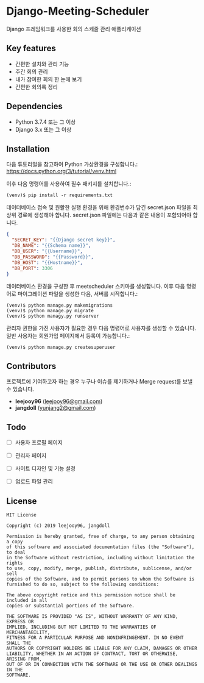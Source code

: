 # Django-Meeting-Scheduler
Django 프레임워크를 사용한 회의 스케줄 관리 애플리케이션


## Key features
- 간편한 설치와 관리 기능
- 주간 회의 관리
- 내가 참여한 회의 한 눈에 보기
- 간편한 회의록 정리


## Dependencies
- Python 3.7.4 또는 그 이상
- Django 3.x 또는 그 이상


## Installation
다음 튜토리얼을 참고하여 Python 가상환경을 구성합니다.: https://docs.python.org/3/tutorial/venv.html

이후 다음 명령어를 사용하여 필수 패키지를 설치합니다.:
```shell script
(venv)$ pip install -r requirements.txt
```

데이터베이스 접속 및 원활한 실행 환경을 위해 환경변수가 담긴 secret.json 파일을 최상위 경로에 생성해야 합니다. secret.json 파일에는 다음과 같은 내용이 포함되어야 합니다.
```json
{
  "SECRET_KEY": "{{Django secret key}}",
  "DB_NAME": "{{Schema name}}",
  "DB_USER": "{{Username}}",
  "DB_PASSWORD": "{{Password}}",
  "DB_HOST": "{{Hostname}}",
  "DB_PORT": 3306
}
```

데이터베이스 환경을 구성한 후 meetscheduler 스키마를 생성합니다. 이후 다음 명령어로 마이그레이션 파일을 생성한 다음, 서버를 시작합니다.: 
```shell script
(venv)$ python manage.py makemigrations
(venv)$ python manage.py migrate
(venv)$ python managy.py runserver
```

관리자 권한을 가진 사용자가 필요한 경우 다음 명령어로 사용자를 생성할 수 있습니다. 일반 사용자는 회원가입 페이지에서 등록이 가능합니다.:
```shell script
(venv)$ python manage.py createsuperuser
```


## Contributors
프로젝트에 기여하고자 하는 경우 누구나 이슈를 제기하거나 Merge request를 보낼 수 있습니다.
* **leejooy96** (leejooy96@gmail.com)
* **jangdoll** (yunjang2@gmail.com)


## Todo
- [ ] 사용자 프로필 페이지
- [ ] 관리자 페이지
- [ ] 사이트 디자인 및 기능 설정
- [ ] 업로드 파일 관리


## License
```text
MIT License

Copyright (c) 2019 leejooy96, jangdoll

Permission is hereby granted, free of charge, to any person obtaining a copy
of this software and associated documentation files (the "Software"), to deal
in the Software without restriction, including without limitation the rights
to use, copy, modify, merge, publish, distribute, sublicense, and/or sell
copies of the Software, and to permit persons to whom the Software is
furnished to do so, subject to the following conditions:

The above copyright notice and this permission notice shall be included in all
copies or substantial portions of the Software.

THE SOFTWARE IS PROVIDED "AS IS", WITHOUT WARRANTY OF ANY KIND, EXPRESS OR
IMPLIED, INCLUDING BUT NOT LIMITED TO THE WARRANTIES OF MERCHANTABILITY,
FITNESS FOR A PARTICULAR PURPOSE AND NONINFRINGEMENT. IN NO EVENT SHALL THE
AUTHORS OR COPYRIGHT HOLDERS BE LIABLE FOR ANY CLAIM, DAMAGES OR OTHER
LIABILITY, WHETHER IN AN ACTION OF CONTRACT, TORT OR OTHERWISE, ARISING FROM,
OUT OF OR IN CONNECTION WITH THE SOFTWARE OR THE USE OR OTHER DEALINGS IN THE
SOFTWARE.
```
